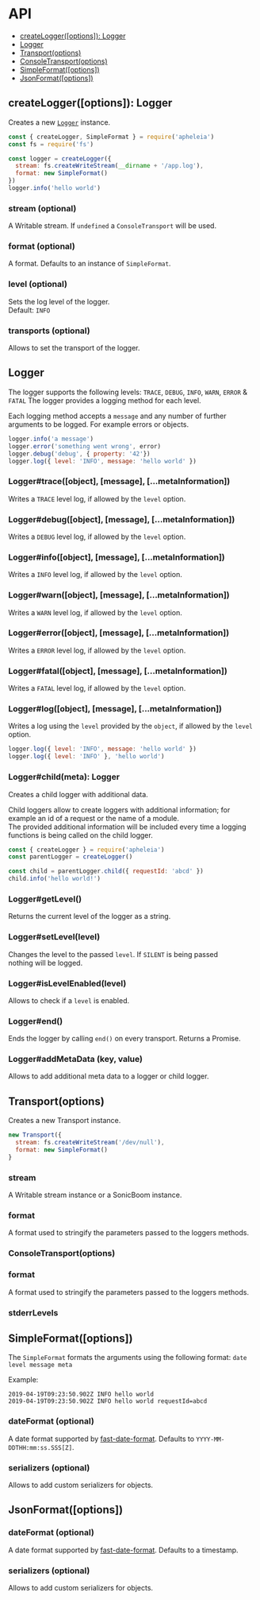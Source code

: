 # API

* [createLogger([options]): Logger](#createlogger)
* [Logger](#logger)
* [Transport(options)](#transportapi)
* [ConsoleTransport(options)](#consoletransportapi)
* [SimpleFormat([options])](#simpleformatapi)
* [JsonFormat([options])](#jsonformatapi)

<a id="createlogger"></a>
## createLogger([options]): Logger
Creates a new [`Logger`](#logger) instance.

```js
const { createLogger, SimpleFormat } = require('apheleia')
const fs = require('fs')

const logger = createLogger({
  stream: fs.createWriteStream(__dirname + '/app.log'),
  format: new SimpleFormat()
})
logger.info('hello world')
```
### stream (optional)
A Writable stream. If `undefined` a `ConsoleTransport` will be used.

### format (optional)

A format. Defaults to an instance of `SimpleFormat`.<br>

### level (optional)

Sets the log level of the logger. <br>
Default: `INFO`

### transports (optional)

Allows to set the transport of the logger.

## Logger

The logger supports the following levels: `TRACE`, `DEBUG`, `INFO`, `WARN`, `ERROR` & `FATAL`
The logger provides a logging method for each level.

Each logging method accepts a `message` and any number of further arguments to be logged. For example errors or objects.

```js
logger.info('a message')
logger.error('something went wrong', error)
logger.debug('debug', { property: '42'})
logger.log({ level: 'INFO', message: 'hello world' })
```

### Logger#trace([object], [message], [...metaInformation])
Writes a `TRACE` level log, if allowed by the `level` option.

### Logger#debug([object], [message], [...metaInformation])
Writes a `DEBUG` level log, if allowed by the `level` option.

### Logger#info([object], [message], [...metaInformation])
Writes a `INFO` level log, if allowed by the `level` option.

### Logger#warn([object], [message], [...metaInformation])
Writes a `WARN` level log, if allowed by the `level` option.

### Logger#error([object], [message], [...metaInformation])
Writes a `ERROR` level log, if allowed by the `level` option.

### Logger#fatal([object], [message], [...metaInformation])
Writes a `FATAL` level log, if allowed by the `level` option.

### Logger#log([object], [message], [...metaInformation])

Writes a log using the `level` provided by the `object`, if allowed by 
the `level` option.

```js
logger.log({ level: 'INFO', message: 'hello world' })
logger.log({ level: 'INFO' }, 'hello world')
```

### Logger#child(meta): Logger

Creates a child logger with additional data.

Child loggers allow to create loggers with additional information; for 
example an id of a request or the name of a module.<br>
The provided additional information will be included every time a logging 
functions is being called on the child logger.

```js
const { createLogger } = require('apheleia')
const parentLogger = createLogger()

const child = parentLogger.child({ requestId: 'abcd' })
child.info('hello world!')
```

### Logger#getLevel()

Returns the current level of the logger as a string.

### Logger#setLevel(level)

Changes the level to the passed `level`. If `SILENT` is being passed  
nothing will be logged. 

### Logger#isLevelEnabled(level)

Allows to check if a `level` is enabled.

### Logger#end()

Ends the logger by calling `end()` on every transport. Returns a Promise.

### Logger#addMetaData (key, value)

Allows to add additional meta data to a logger or child logger.

<a id="transportapi"></a>
## Transport(options)

Creates a new Transport instance.

```js
new Transport({
  stream: fs.createWriteStream('/dev/null'),
  format: new SimpleFormat()
}
```

### stream

A Writable stream instance or a SonicBoom instance.

### format

A format used to stringify the parameters passed to the loggers methods.

<a id="consoletransportapi"></a>
### ConsoleTransport(options)

### format

A format used to stringify the parameters passed to the loggers methods.

### stderrLevels

<a id="simpleformatapi"></a>
## SimpleFormat([options])

The `SimpleFormat` formats the arguments using the following format: `date level message meta`

Example:

```
2019-04-19T09:23:50.902Z INFO hello world
2019-04-19T09:23:50.902Z INFO hello world requestId=abcd
```

### dateFormat (optional)

A date format supported by [fast-date-format](https://github.com/SerayaEryn/fast-date-format). Defaults to `YYYY-MM-DDTHH:mm:ss.SSS[Z]`.

### serializers (optional)

Allows to add custom serializers for objects.

<a id="jsonformatapi"></a>
## JsonFormat([options])

### dateFormat (optional)

A date format supported by [fast-date-format](https://github.com/SerayaEryn/fast-date-format). Defaults to a timestamp.

### serializers (optional)

Allows to add custom serializers for objects.

